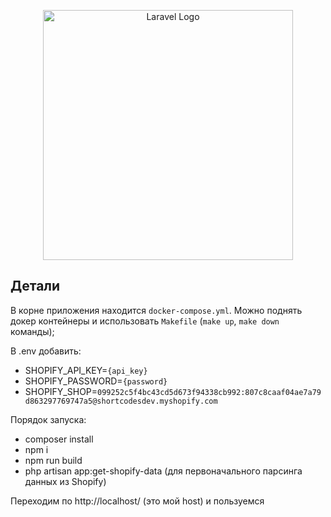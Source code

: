 <p align="center"><a href="https://laravel.com" target="_blank"><img src="https://raw.githubusercontent.com/laravel/art/master/logo-lockup/5%20SVG/2%20CMYK/1%20Full%20Color/laravel-logolockup-cmyk-red.svg" width="400" alt="Laravel Logo"></a></p>

## Детали

В корне приложения находится `docker-compose.yml`. Можно поднять докер контейнеры и использовать `Makefile` (`make up`, `make down` команды);

В .env добавить:
- SHOPIFY_API_KEY=`{api_key}`
- SHOPIFY_PASSWORD=`{password}`
- SHOPIFY_SHOP=`099252c5f4bc43cd5d673f94338cb992:807c8caaf04ae7a79d863297769747a5@shortcodesdev.myshopify.com`

Порядок запуска:
- composer install
- npm i
- npm run build
- php artisan app:get-shopify-data (для первоначального парсинга данных из Shopify)

Переходим по http://localhost/ (это мой host) и пользуемся
